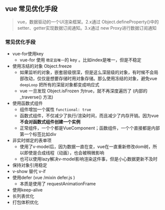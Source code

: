 ## vue 常见优化手段

> vue，数据驱动的一个UI渲染框架。2.x通过 Object.defineProperty()中的setter、getter实现数据订阅通知。3.x通过 new Proxy进行数据订阅通知

### 常见优化手段
- vue-for使用key
  - vue-for 使用 `稳定且唯一`的 key 。比如index是唯一，但是不稳定
- 使用冻结的对象 Object.freeze
  - 如果监听的对象，嵌套层级很深，但是这么深层级的对象，有时候不会局部改动，仅仅是想要存储时用对象存储。那么使用冻结的对象，避免vue `deepLoop` 把所有的深层对象都变成响应式
  - vue 一旦发现 Object.isFrozen 为true，就不再深度遍历了 (内部的 _traverse() 方法)
- 使用函数式组件
  - 组件增加一个属性 `functional: true`
  - 函数式组件，不仅减少了执行/渲染时间，而且减少了内存开销。因为vue**不会对函数式组件创建一个实例**
  - 正常组件，一个个都是VueComponent；函数组件，一个个直接都是内部第一个标签比如div
- 非实时绑定的表单项
  - 使用了v-model后，因为数据一直在变，vue在一直重新修改dom树，所以即使是合成线程（动画），也会被稍微影响
  - 也可以使用lazy解决v-model影响渲染这件事，但是小心数据更新不及时
- 保持对象引用稳定
- v-show 替代 v-if
- 使用defer  (vue /mixin  defer.js )
  - 本质是使用了 requestAnimationFrame
- 使用keep-alive
- 长列表优化
- 打包体积优化